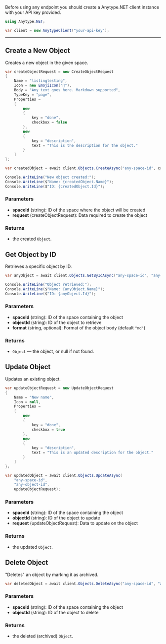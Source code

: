Before using any endpoint you should create a Anytype.NET client instance with your API key provided.

```csharp
using Anytype.NET;

var client = new AnytypeClient("your-api-key");
```

---

## Create a New Object

Creates a new object in the given space.  

```csharp
var createObjectRequest = new CreateObjectRequest
{
    Name = "listingtesting",
    Icon = new EmojiIcon("🌟"),
    Body = "Any text goes here. Markdown supported",
    TypeKey = "page",	
    Properties =
    [
        new
        {
            key = "done",
            checkbox = false
        },
        new
        {
            key = "description",
            text = "This is the description for the object."
        }
    ]
};

var createdObject = await client.Objects.CreateAsync("any-space-id", createObjectRequest);

Console.WriteLine("New object created:");
Console.WriteLine($"Name: {createdObject.Name}");
Console.WriteLine($"ID: {createdObject.Id}");
```

### Parameters
- **spaceId** (string): ID of the space where the object will be created  
- **request** (createObjectRequest): Data required to create the object

### Returns
- the created ```Object```.

## Get Object by ID

Retrieves a specific object by ID.  

```csharp
var anyObject = await client.Objects.GetByIdAsync("any-space-id", "any-object-id");

Console.WriteLine("Object retrieved:");
Console.WriteLine($"Name: {anyObject.Name}");
Console.WriteLine($"ID: {anyObject.Id}");
```

### Parameters
- **spaceId** (string): ID of the space containing the object  
- **objectId** (string): ID of the object to retrieve  
- **format** (string, optional): Format of the object body (default `"md"`)  

### Returns
- ```Object``` — the object, or null if not found.

## Update Object

Updates an existing object.  

```csharp
var updateObjectRequest = new UpdateObjectRequest
{
    Name = "New name",
    Icon = null,
    Properties =
    [
        new
        {
            key = "done",
            checkbox = true
        },
        new
        {
            key = "description",
            text = "This is an updated description for the object."
        }
    ]
};

var updatedObject = await client.Objects.UpdateAsync(
    "any-space-id",
    "any-object-id",
    updateObjectRequest);
```

### Parameters
- **spaceId** (string): ID of the space containing the object  
- **objectId** (string): ID of the object to update  
- **request** (updateObjectRequest): Data to update on the object  

### Returns
- the updated ```Object```.

## Delete Object

"Deletes" an object by marking it as archived.

```csharp
var deletedObject = await client.Objects.DeleteAsync("any-space-id", "any-object-id");
```

### Parameters
- **spaceId** (string): ID of the space containing the object  
- **objectId** (string): ID of the object to delete  

### Returns
- the deleted (archived) ```Object```.